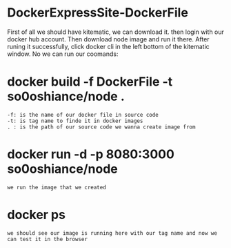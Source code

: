 # DockerExpressSite-DockerFile

First of all we should have kitematic, we can download it. then login with our docker hub account.
Then download node image and run it there. After runing it successfully, click docker cli in the left bottom of the kitematic window. No we can run our coomands:

# docker build -f DockerFile -t so0oshiance/node .

    -f: is the name of our docker file in source code
    -t: is tag name to finde it in docker images
    . : is the path of our source code we wanna create image from

# docker run -d -p 8080:3000 so0oshiance/node

    we run the image that we created

# docker ps

    we should see our image is running here with our tag name and now we can test it in the browser

